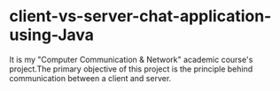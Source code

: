 # client-vs-server-chat-application-using-Java
It is my "Computer Communication & Network" academic course's project.The primary objective of this project is the principle behind communication between a client and server.
